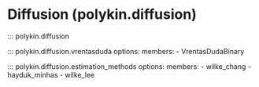 # Diffusion (polykin.diffusion)

::: polykin.diffusion

::: polykin.diffusion.vrentasduda
    options:
        members:
            - VrentasDudaBinary

::: polykin.diffusion.estimation_methods
    options:
        members:
            - wilke_chang
            - hayduk_minhas
            - wilke_lee
